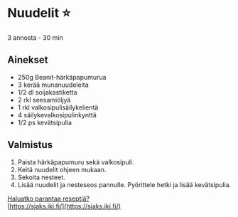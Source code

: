 # Nuudelit ⭐
3 annosta - 30 min


## Ainekset
- 250g Beanit-härkäpapumurua
- 3 kerää munanuudeleita
- 1/2 dl soijakastiketta
- 2 rkl seesamiöljyä
- 1 rkl valkosipulisäilykelientä
- 4 säilykevalkosipulinkynttä
- 1/2 ps kevätsipulia


## Valmistus
1. Paista härkäpapumuru sekä valkosipuli.
2. Keitä nuudelit ohjeen mukaan.
3. Sekoita nesteet.
4. Lisää nuudelit ja nesteseos pannulle. Pyörittele hetki ja lisää kevätsipulia.

[Haluatko parantaa reseptiä?](https://github.com/sjaks/cookbook/edit/master/src/nuudelit.md)  
[https://sjaks.iki.fi/](https://sjaks.iki.fi/)